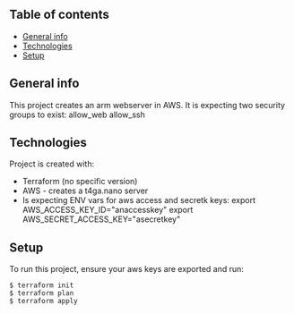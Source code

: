 ## Table of contents
* [General info](#general-info)
* [Technologies](#technologies)
* [Setup](#setup)

## General info
This project creates an arm webserver in AWS.
It is expecting two security groups to exist:
allow_web
allow_ssh


## Technologies
Project is created with:
* Terraform (no specific version)
* AWS - creates a t4ga.nano server
* Is expecting ENV vars for aws access and secretk keys:
export AWS_ACCESS_KEY_ID="anaccesskey"
export AWS_SECRET_ACCESS_KEY="asecretkey"

## Setup
To run this project, ensure your aws keys are exported and run:

```
$ terraform init
$ terraform plan
$ terraform apply
```
